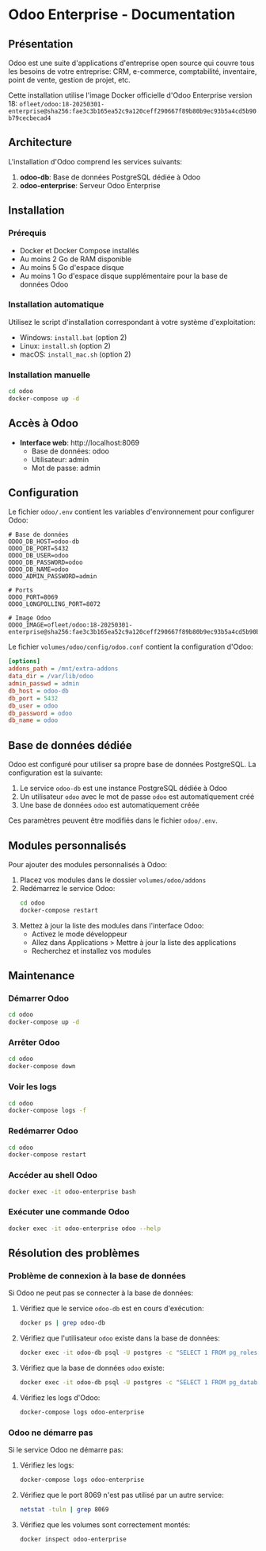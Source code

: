 # Odoo Enterprise - Documentation

## Présentation

Odoo est une suite d'applications d'entreprise open source qui couvre tous les besoins de votre entreprise: CRM, e-commerce, comptabilité, inventaire, point de vente, gestion de projet, etc.

Cette installation utilise l'image Docker officielle d'Odoo Enterprise version 18:
`ofleet/odoo:18-20250301-enterprise@sha256:fae3c3b165ea52c9a120ceff290667f89b80b9ec93b5a4cd5b90b79cecbecad4`

## Architecture

L'installation d'Odoo comprend les services suivants:

1. **odoo-db**: Base de données PostgreSQL dédiée à Odoo
2. **odoo-enterprise**: Serveur Odoo Enterprise

## Installation

### Prérequis

- Docker et Docker Compose installés
- Au moins 2 Go de RAM disponible
- Au moins 5 Go d'espace disque
- Au moins 1 Go d'espace disque supplémentaire pour la base de données Odoo

### Installation automatique

Utilisez le script d'installation correspondant à votre système d'exploitation:

- Windows: `install.bat` (option 2)
- Linux: `install.sh` (option 2)
- macOS: `install_mac.sh` (option 2)

### Installation manuelle

```bash
cd odoo
docker-compose up -d
```

## Accès à Odoo

- **Interface web**: http://localhost:8069
  - Base de données: odoo
  - Utilisateur: admin
  - Mot de passe: admin

## Configuration

Le fichier `odoo/.env` contient les variables d'environnement pour configurer Odoo:

```
# Base de données
ODOO_DB_HOST=odoo-db
ODOO_DB_PORT=5432
ODOO_DB_USER=odoo
ODOO_DB_PASSWORD=odoo
ODOO_DB_NAME=odoo
ODOO_ADMIN_PASSWORD=admin

# Ports
ODOO_PORT=8069
ODOO_LONGPOLLING_PORT=8072

# Image Odoo
ODOO_IMAGE=ofleet/odoo:18-20250301-enterprise@sha256:fae3c3b165ea52c9a120ceff290667f89b80b9ec93b5a4cd5b90b79cecbecad4
```

Le fichier `volumes/odoo/config/odoo.conf` contient la configuration d'Odoo:

```ini
[options]
addons_path = /mnt/extra-addons
data_dir = /var/lib/odoo
admin_passwd = admin
db_host = odoo-db
db_port = 5432
db_user = odoo
db_password = odoo
db_name = odoo
```

## Base de données dédiée

Odoo est configuré pour utiliser sa propre base de données PostgreSQL. La configuration est la suivante:

1. Le service `odoo-db` est une instance PostgreSQL dédiée à Odoo
2. Un utilisateur `odoo` avec le mot de passe `odoo` est automatiquement créé
3. Une base de données `odoo` est automatiquement créée

Ces paramètres peuvent être modifiés dans le fichier `odoo/.env`.

## Modules personnalisés

Pour ajouter des modules personnalisés à Odoo:

1. Placez vos modules dans le dossier `volumes/odoo/addons`
2. Redémarrez le service Odoo:
   ```bash
   cd odoo
   docker-compose restart
   ```
3. Mettez à jour la liste des modules dans l'interface Odoo:
   - Activez le mode développeur
   - Allez dans Applications > Mettre à jour la liste des applications
   - Recherchez et installez vos modules

## Maintenance

### Démarrer Odoo

```bash
cd odoo
docker-compose up -d
```

### Arrêter Odoo

```bash
cd odoo
docker-compose down
```

### Voir les logs

```bash
cd odoo
docker-compose logs -f
```

### Redémarrer Odoo

```bash
cd odoo
docker-compose restart
```

### Accéder au shell Odoo

```bash
docker exec -it odoo-enterprise bash
```

### Exécuter une commande Odoo

```bash
docker exec -it odoo-enterprise odoo --help
```

## Résolution des problèmes

### Problème de connexion à la base de données

Si Odoo ne peut pas se connecter à la base de données:

1. Vérifiez que le service `odoo-db` est en cours d'exécution:
   ```bash
   docker ps | grep odoo-db
   ```

2. Vérifiez que l'utilisateur `odoo` existe dans la base de données:
   ```bash
   docker exec -it odoo-db psql -U postgres -c "SELECT 1 FROM pg_roles WHERE rolname='odoo'"
   ```

3. Vérifiez que la base de données `odoo` existe:
   ```bash
   docker exec -it odoo-db psql -U postgres -c "SELECT 1 FROM pg_database WHERE datname='odoo'"
   ```

4. Vérifiez les logs d'Odoo:
   ```bash
   docker-compose logs odoo-enterprise
   ```

### Odoo ne démarre pas

Si le service Odoo ne démarre pas:

1. Vérifiez les logs:
   ```bash
   docker-compose logs odoo-enterprise
   ```

2. Vérifiez que le port 8069 n'est pas utilisé par un autre service:
   ```bash
   netstat -tuln | grep 8069
   ```

3. Vérifiez que les volumes sont correctement montés:
   ```bash
   docker inspect odoo-enterprise
